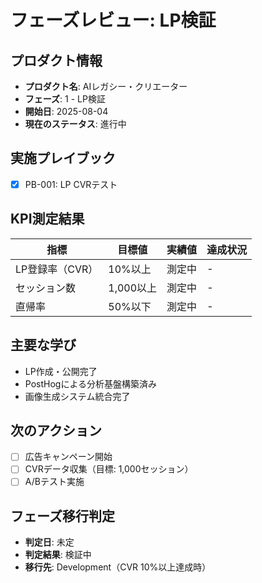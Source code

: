 # フェーズレビュー: LP検証

## プロダクト情報
- **プロダクト名**: AIレガシー・クリエーター
- **フェーズ**: 1 - LP検証
- **開始日**: 2025-08-04
- **現在のステータス**: 進行中

## 実施プレイブック
- [x] PB-001: LP CVRテスト

## KPI測定結果
| 指標 | 目標値 | 実績値 | 達成状況 |
|-----|--------|--------|----------|
| LP登録率（CVR） | 10%以上 | 測定中 | - |
| セッション数 | 1,000以上 | 測定中 | - |
| 直帰率 | 50%以下 | 測定中 | - |

## 主要な学び
- LP作成・公開完了
- PostHogによる分析基盤構築済み
- 画像生成システム統合完了

## 次のアクション
- [ ] 広告キャンペーン開始
- [ ] CVRデータ収集（目標: 1,000セッション）
- [ ] A/Bテスト実施

## フェーズ移行判定
- **判定日**: 未定
- **判定結果**: 検証中
- **移行先**: Development（CVR 10%以上達成時）